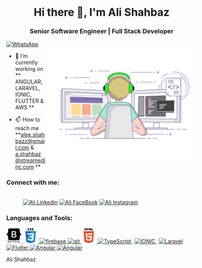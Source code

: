 <h1 align="center">Hi there 👋, I'm Ali Shahbaz</h1>
<h3 align="center">Senior Software Engineer | Full Stack Developer</h3>


<div style="display: grid !important;
  align-items: end !important;">
<a href="https://wa.link/f7kvtc" class="whatsapp-button" target="_blank">
<img src="https://upload.wikimedia.org/wikipedia/commons/6/6b/WhatsApp.svg" alt="WhatsApp" height="60px" width="60px">
</a>
</div>


<img align="right" alt="Coding" width="400" src="https://raw.githubusercontent.com/devSouvik/devSouvik/master/gif3.gif">

- 🌱 I’m currently working on ** ANGULAR, LARAVEL, IONIC, FLUTTER & AWS  **

- 📫 How to reach me **alee.shahbazz@gmail.com & a.shahbaz@streamedinc.com **




<h3 align="left">Connect with me:</h3>
<p align="left">

<a target="blank"><svg class="s16 x-icon" align="center" alt="Ali Twitter" height="30" width="40"  data-testid="x-icon"><use href="/assets/icons-1563760c6022424ca5187159258484be0c106b044e5e5a1b4f0be7a10cd6c90f.svg#x"></use></svg></a>
<a href="https://www.linkedin.com/in/alee-shehbaz/" target="blank"><img align="center" src="https://raw.githubusercontent.com/rahuldkjain/github-profile-readme-generator/master/src/images/icons/Social/linked-in-alt.svg" alt="Ali Linkedin" height="30" width="40" /></a>
<a href="https://www.facebook.com/alee.shahbazz/" target="blank"><img align="center" src="https://raw.githubusercontent.com/rahuldkjain/github-profile-readme-generator/master/src/images/icons/Social/facebook.svg" alt="Ali FaceBook" height="30" width="40" /></a>
<a href="https://www.instagram.com/alee_shehbaz/?fbclid=IwAR1OBadlkRdAEHpOB9R3oIk5-zKI_zp7Xx9LaxEH2ggXbDJ4iXJ1qqtD3kA" target="blank"><img align="center" src="https://raw.githubusercontent.com/rahuldkjain/github-profile-readme-generator/master/src/images/icons/Social/instagram.svg" alt="Ali Instagram" height="30" width="40" /></a>

</p>

<h3 align="left">Languages and Tools:</h3>
<p align="left"> 
<a href="https://getbootstrap.com" target="_blank" rel="noreferrer"> <img src="https://raw.githubusercontent.com/devicons/devicon/master/icons/bootstrap/bootstrap-plain-wordmark.svg" alt="bootstrap" width="40" height="40"/> </a>
<a href="https://www.w3schools.com/css/" target="_blank" rel="noreferrer"> <img src="https://raw.githubusercontent.com/devicons/devicon/master/icons/css3/css3-original-wordmark.svg" alt="css3" width="40" height="40"/> </a> 
<a href="https://firebase.google.com/" target="_blank" rel="noreferrer"> <img src="https://www.vectorlogo.zone/logos/firebase/firebase-icon.svg" alt="firebase" width="40" height="40"/> </a> 
<a href="https://git-scm.com/" target="_blank" rel="noreferrer"> <img src="https://www.vectorlogo.zone/logos/git-scm/git-scm-icon.svg" alt="git" width="40" height="40"/> </a>
<a href="https://www.w3.org/html/" target="_blank" rel="noreferrer"> <img src="https://raw.githubusercontent.com/devicons/devicon/master/icons/html5/html5-original-wordmark.svg" alt="html5" width="40" height="40"/> </a>
<a href="https://www.typescriptlang.org/" target="_blank" rel="noreferrer"> <img src="https://upload.wikimedia.org/wikipedia/commons/4/4c/Typescript_logo_2020.svg" alt="TypeScript" width="40" height="40"/> </a> 
<a href="https://ionicframework.com/" target="_blank" style="padding:5px !important" rel="noreferrer"> <img src="https://upload.wikimedia.org/wikipedia/commons/thumb/2/24/Ionic-logo-landscape.svg/1200px-Ionic-logo-landscape.svg.png" alt="IONIC" width="40" height="30"/</a> 
<a href="https://laravel.com/" target="_blank" rel="noreferrer"> <img src="https://cdn.freebiesupply.com/logos/large/2x/laravel-logo-png-transparent.png" alt="Laravel" width="40" height="40"/> </a>
<a href="https://fluutter.dev/" style="padding-top:-30px !important" target="_blank" rel="noreferrer"> <img src="https://storage.googleapis.com/cms-storage-bucket/6a07d8a62f4308d2b854.svg" alt="Flutter" width="80" height="80"/> </a>
<a href="https://angular.io/" target="_blank" rel="noreferrer"> <img src="https://brandslogos.com/wp-content/uploads/images/large/angular-icon-logo.png" alt="Angular" width="40" height="40"/> </a>
<a href="https://aws.amazon.com/" style="padding-left:-20px !important" target="_blank" rel="noreferrer"> <img src="https://logos-world.net/wp-content/uploads/2021/08/Amazon-Web-Services-AWS-Logo.png" alt="Angular" width="auto" height="30"/> </a>





Ali Shahbaz

      

